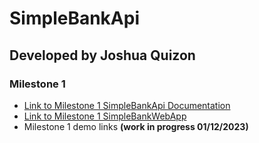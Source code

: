 # SimpleBankApi
## Developed by Joshua Quizon
### Milestone 1
- [Link to Milestone 1 SimpleBankApi Documentation](https://jbq2.github.io/SimpleBankApi/)
- [Link to Milestone 1 SimpleBankWebApp](https://github.com/jbq2/SimpleBankWebApp/tree/Milestone-1)
- Milestone 1 demo links **(work in progress 01/12/2023)**
